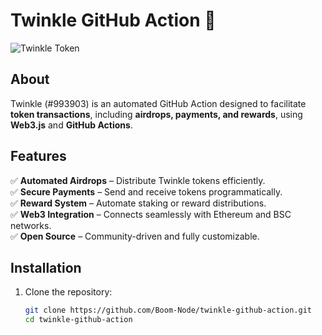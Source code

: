 # Twinkle GitHub Action 🌟  

![Twinkle Token](https://i.imgur.com/your-image-id.png)  

## About  
Twinkle (#993903) is an automated GitHub Action designed to facilitate **token transactions**, including **airdrops, payments, and rewards**, using **Web3.js** and **GitHub Actions**.  

## Features  
✅ **Automated Airdrops** – Distribute Twinkle tokens efficiently.  
✅ **Secure Payments** – Send and receive tokens programmatically.  
✅ **Reward System** – Automate staking or reward distributions.  
✅ **Web3 Integration** – Connects seamlessly with Ethereum and BSC networks.  
✅ **Open Source** – Community-driven and fully customizable.  

## Installation  
1. Clone the repository:  
   ```sh
   git clone https://github.com/Boom-Node/twinkle-github-action.git
   cd twinkle-github-action
